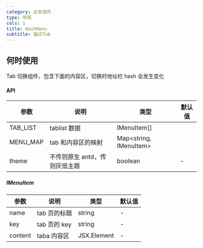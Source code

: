 ```yaml
---
category: 业务组件
type: 布局
cols: 1
title: HashMenu
subtitle: 锚点Tab
---
```


## 何时使用
Tab 切换组件，包含下面的内容区，切换时地址栏 hash 会发生变化

#### API

| 参数     | 说明                          | 类型                   | 默认值 |
| -------- | ----------------------------- | ---------------------- | ------ |
| TAB_LIST | tablist 数据                  | IMenuItem[]            |        |
| MENU_MAP | tab 和内容区的映射            | Map<string, IMenuItem> |        |
| theme    | 不传则原生 antd，传则灰低主题 | boolean                | -      |

##### IMenuItem

| 参数    | 说明         | 类型        | 默认值 |
| ------- | ------------ | ----------- | ------ |
| name    | tab 页的标题 | string      | -      |
| key     | tab 页的 key | string      | -      |
| content | taba 内容区  | JSX.Element | -      |
